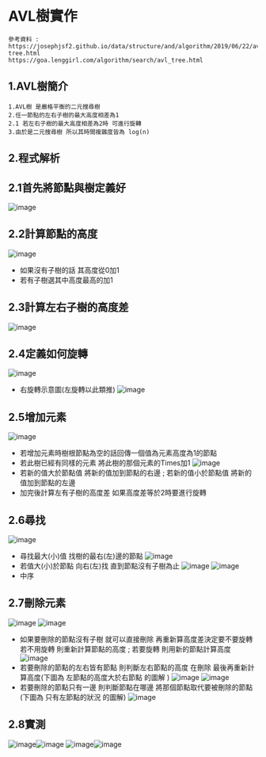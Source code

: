 # AVL樹實作
```
參考資料 : https://josephjsf2.github.io/data/structure/and/algorithm/2019/06/22/avl-tree.html
https://goa.lenggirl.com/algorithm/search/avl_tree.html
```
## 1.AVL樹簡介
```
1.AVL樹 是嚴格平衡的二元搜尋樹
2.任一節點的左右子樹的最大高度相差為1
2.1 若左右子樹的最大高度相差為2時 可進行旋轉
3.由於是二元搜尋樹 所以其時間複雜度皆為 log(n)
```  
## 2.程式解析
## 2.1首先將節點與樹定義好
![image](picture/1.png)
## 2.2計算節點的高度
![image](picture/2.png)
* 如果沒有子樹的話 其高度從0加1
* 若有子樹選其中高度最高的加1 
## 2.3計算左右子樹的高度差
![image](picture/3.png)
## 2.4定義如何旋轉
![image](picture/4.png)
* 右旋轉示意圖(左旋轉以此類推)
![image](picture/4-1.PNG)
## 2.5增加元素
![image](picture/5-1.png)
* 若增加元素時樹根節點為空的話回傳一個值為元素高度為1的節點
* 若此樹已經有同樣的元素 將此樹的那個元素的Times加1
![image](picture/5-2.png)
* 若新的值大於節點值 將新的值加到節點的右邊 ; 若新的值小於節點值 將新的值加到節點的左邊
* 加完後計算左有子樹的高度差 如果高度差等於2時要進行旋轉
## 2.6尋找
![image](picture/6-1.png)
* 尋找最大(小)值 找樹的最右(左)邊的節點
![image](picture/6-2.png)
* 若值大(小)於節點 向右(左)找 直到節點沒有子樹為止
![image](picture/6-3.png) ![image](picture/6-4.png)
* 中序 
## 2.7刪除元素
![image](picture/7.png) ![image](picture/7-1.png)
* 如果要刪除的節點沒有子樹 就可以直接刪除 再重新算高度差決定要不要旋轉 若不用旋轉 則重新計算節點的高度 ; 若要旋轉 則用新的節點計算高度
![image](picture/7-2.png)
* 若要刪除的節點的左右皆有節點 則判斷左右節點的高度 在刪除 最後再重新計算高度(下圖為 左節點的高度大於右節點 的圖解 )
![image](picture/7-3.jpg)
![image](picture/7-4.png)
* 若要刪除的節點只有一邊 則判斷節點在哪邊 將那個節點取代要被刪除的節點(下圖為 只有左節點的狀況 的圖解)
![image](picture/7-5.jpg)
## 2.8實測
![image](picture/9.png)![image](picture/10.png)
![image](picture/8.png)![image](picture/11.jpg)